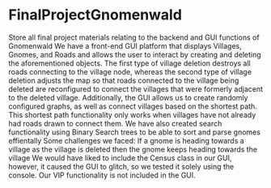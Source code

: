 # FinalProjectGnomenwald
Store all final project materials relating to the backend and GUI functions of Gnomenwald
We have a front-end GUI platform that displays Villages, Gnomes, and Roads and allows the user to interact by creating and deleting the aforementioned objects. The first type of village deletion destroys all roads connecting to the village node, whereas the second type of village deletion adjusts the map so that roads connected to the village being deleted are reconfigured to connect the villages that were formerly adjacent to the deleted village. Additionally, the GUI allows us to create randomly configured graphs, as well as connect villages based on the shortest path. This shortest path functionality only works when villages have not already had roads drawn to connect them.
We have also created search functionality using Binary Search trees to be able to sort and parse gnomes effientally 
Some challenges we faced:
  If a gnome is heading towards a village as the village is deleted then the gnome keeps heading towards the village
  We would have liked to include the Census class in our GUI, however, it caused the GUI to glitch, so we tested it solely using the console.
  Our VIP functionality is not included in the GUI.
  
